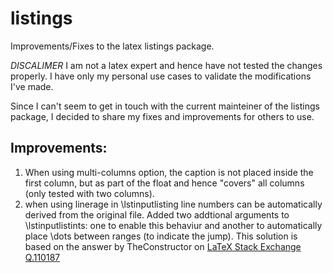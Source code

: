 # listings
Improvements/Fixes to the latex listings package.

*DISCALIMER* 
I am not a latex expert and hence have not tested the changes properly. I have only my personal use cases to validate the modifications I've made.

Since I can't seem to get in touch with the current mainteiner of the listings package, I decided to share my fixes and improvements for others to use. 

## Improvements:

1. When using multi-columns option, the caption is not placed inside the first column, but as part of the float and hence "covers" all columns (only tested with two columns).
2. when using linerage in \lstinputlisting line numbers can be automatically derived from the original file. Added two addtional arguments to \lstinputlistints: one to enable this behaviur and another to automatically place \dots between ranges (to indicate the jump). This solution is based on the answer by TheConstructor on [LaTeX Stack Exchange Q.110187](http://tex.stackexchange.com/questions/110187/listings-line-numbers-that-match-the-linerange-specification)

